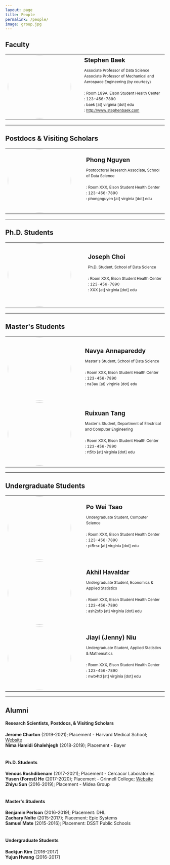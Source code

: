 ```yaml
---
layout: page
title: People
permalink: /people/
image: group.jpg
---
```


## Faculty
<table>
<tr>
<td>
<img src="{{site.baseurl}}/images/members/baek.jpg" width="200px" height="200px" style="min-width:150px; border-radius: 50%;">
</td>
<td>
 &nbsp; &nbsp; &nbsp; 
</td>
<td>
<big><strong>Stephen Baek</strong></big> <br/>
<p style="font-size: 12px;
      line-height: 18px;">
Associate Professor of Data Science<br/>
Associate Professor of Mechanical and Aerospace Engineering (by courtesy)<br/>
<br/>
<i class="ion ion-md-pin"></i>: Room 189A, Elson Student Health Center<br/>
<i class="ion ion-md-call"></i>: 123-456-7890<br/>
<i class="ion ion-ios-mail"></i>: baek [at] virginia [dot] edu<br/>
<i class="ion ion-ios-home"></i>: <a href="http://www.stephenbaek.com" target="_blank">http://www.stephenbaek.com</a><br/>
</p>
<a href="" target="_blank"><i class="ion ion-logo-twitter"></i></a>
<a href="" target="_blank"><i class="ion ion-logo-facebook"></i></a>
<a href="" target="_blank"><i class="ion ion-logo-linkedin"></i></a>
<a href="" target="_blank"><i class="ion ion-logo-github"></i></a>
</td>
</tr>
</table>

***

## Postdocs & Visiting Scholars
<table>
<tr>
<td>
<img src="{{site.baseurl}}/images/members/nguyen.jpg" width="200px" height="200px" style="min-width:150px; border-radius: 50%;">
</td>
<td>
 &nbsp; &nbsp; &nbsp; 
</td>
<td>
<big><strong>Phong Nguyen</strong></big> <br/>
<p style="font-size: 12px;
      line-height: 18px;">
Postdoctoral Research Associate, School of Data Science<br/>
<br/>
<i class="ion ion-md-pin"></i>: Room XXX, Elson Student Health Center<br/>
<i class="ion ion-md-call"></i>: 123-456-7890<br/>
<i class="ion ion-ios-mail"></i>: phongnguyen [at] virginia [dot] edu<br/>
</p>
<a href="" target="_blank"><i class="ion ion-logo-twitter"></i></a>
<a href="" target="_blank"><i class="ion ion-logo-facebook"></i></a>
<a href="" target="_blank"><i class="ion ion-logo-linkedin"></i></a>
<a href="" target="_blank"><i class="ion ion-logo-github"></i></a>
</td>
</tr>
</table>

***

## Ph.D. Students
<table>
<tr>
<td>
<img src="{{site.baseurl}}/images/members/unknown.jpg" width="200px" height="200px" style="min-width:150px; border-radius: 50%;">
</td>
<td>
 &nbsp; &nbsp; &nbsp; 
</td>
<td>
<big><strong>Joseph Choi</strong></big> <br/>
<p style="font-size: 12px;
      line-height: 18px;">
Ph.D. Student, School of Data Science<br/>
<br/>
<i class="ion ion-md-pin"></i>: Room XXX, Elson Student Health Center<br/>
<i class="ion ion-md-call"></i>: 123-456-7890<br/>
<i class="ion ion-ios-mail"></i>: XXX [at] virginia [dot] edu<br/>

</p>
<a href="" target="_blank"><i class="ion ion-logo-twitter"></i></a>
<a href="" target="_blank"><i class="ion ion-logo-facebook"></i></a>
<a href="" target="_blank"><i class="ion ion-logo-linkedin"></i></a>
<a href="" target="_blank"><i class="ion ion-logo-github"></i></a>
</td>
</tr>
</table>

***

## Master's Students
<table>
<tr>
<td>
<img src="{{site.baseurl}}/images/members/unknown.jpg" width="200px" height="200px" style="min-width:150px; border-radius: 50%;">
</td>
<td>
 &nbsp; &nbsp; &nbsp; 
</td>
<td>
<big><strong>Navya Annapareddy</strong></big> <br/>
<p style="font-size: 12px;
      line-height: 18px;">
Master's Student, School of Data Science<br/>
<br/>
<i class="ion ion-md-pin"></i>: Room XXX, Elson Student Health Center<br/>
<i class="ion ion-md-call"></i>: 123-456-7890<br/>
<i class="ion ion-ios-mail"></i>: na3au [at] virginia [dot] edu<br/>
</p>
<a href="" target="_blank"><i class="ion ion-logo-twitter"></i></a>
<a href="" target="_blank"><i class="ion ion-logo-facebook"></i></a>
<a href="" target="_blank"><i class="ion ion-logo-linkedin"></i></a>
<a href="" target="_blank"><i class="ion ion-logo-github"></i></a>
</td>
</tr>
<tr>
<td>
<img src="{{site.baseurl}}/images/members/unknown.jpg" width="200px" height="200px" style="min-width:150px; border-radius: 50%;">
</td>
<td>
 &nbsp; &nbsp; &nbsp; 
</td>
<td>
<big><strong>Ruixuan Tang</strong></big> <br/>
<p style="font-size: 12px;
      line-height: 18px;">
Master's Student, Department of Electrical and Computer Engineering<br/>
<br/>
<i class="ion ion-md-pin"></i>: Room XXX, Elson Student Health Center<br/>
<i class="ion ion-md-call"></i>: 123-456-7890<br/>
<i class="ion ion-ios-mail"></i>: rt5tb [at] virginia [dot] edu<br/>
</p>
<a href="" target="_blank"><i class="ion ion-logo-twitter"></i></a>
<a href="" target="_blank"><i class="ion ion-logo-facebook"></i></a>
<a href="" target="_blank"><i class="ion ion-logo-linkedin"></i></a>
<a href="" target="_blank"><i class="ion ion-logo-github"></i></a>
</td>
</tr>
</table>


***

## Undergraduate Students
<table>
<tr>
<td>
<img src="{{site.baseurl}}/images/members/unknown.jpg" width="200px" height="200px" style="min-width:150px; border-radius: 50%;">
</td>
<td>
 &nbsp; &nbsp; &nbsp; 
</td>
<td>
<big><strong>Po Wei Tsao</strong></big> <br/>
<p style="font-size: 12px;
      line-height: 18px;">
Undergraduate Student, Computer Science<br/>
<br/>
<i class="ion ion-md-pin"></i>: Room XXX, Elson Student Health Center<br/>
<i class="ion ion-md-call"></i>: 123-456-7890<br/>
<i class="ion ion-ios-mail"></i>: pt5rsx [at] virginia [dot] edu<br/>
</p>
<a href="" target="_blank"><i class="ion ion-logo-twitter"></i></a>
<a href="" target="_blank"><i class="ion ion-logo-facebook"></i></a>
<a href="" target="_blank"><i class="ion ion-logo-linkedin"></i></a>
<a href="" target="_blank"><i class="ion ion-logo-github"></i></a>
</td>
</tr>
<tr>
<td>
<img src="{{site.baseurl}}/images/members/unknown.jpg" width="200px" height="200px" style="min-width:150px; border-radius: 50%;">
</td>
<td>
 &nbsp; &nbsp; &nbsp; 
</td>
<td>
<big><strong>Akhil Havaldar</strong></big> <br/>
<p style="font-size: 12px;
      line-height: 18px;">
Undergraduate Student, Economics & Applied Statistics<br/>
<br/>
<i class="ion ion-md-pin"></i>: Room XXX, Elson Student Health Center<br/>
<i class="ion ion-md-call"></i>: 123-456-7890<br/>
<i class="ion ion-ios-mail"></i>: ash2sfp [at] virginia [dot] edu<br/>
</p>
<a href="" target="_blank"><i class="ion ion-logo-twitter"></i></a>
<a href="" target="_blank"><i class="ion ion-logo-facebook"></i></a>
<a href="" target="_blank"><i class="ion ion-logo-linkedin"></i></a>
<a href="" target="_blank"><i class="ion ion-logo-github"></i></a>
</td>
</tr>
<tr>
<td>
<img src="{{site.baseurl}}/images/members/unknown.jpg" width="200px" height="200px" style="min-width:150px; border-radius: 50%;">
</td>
<td>
 &nbsp; &nbsp; &nbsp; 
</td>
<td>
<big><strong>Jiayi (Jenny) Niu</strong></big> <br/>
<p style="font-size: 12px;
      line-height: 18px;">
Undergraduate Student, Applied Statistics & Mathematics<br/>
<br/>
<i class="ion ion-md-pin"></i>: Room XXX, Elson Student Health Center<br/>
<i class="ion ion-md-call"></i>: 123-456-7890<br/>
<i class="ion ion-ios-mail"></i>: nwb4td [at] virginia [dot] edu<br/>
</p>
<a href="" target="_blank"><i class="ion ion-logo-twitter"></i></a>
<a href="" target="_blank"><i class="ion ion-logo-facebook"></i></a>
<a href="" target="_blank"><i class="ion ion-logo-linkedin"></i></a>
<a href="" target="_blank"><i class="ion ion-logo-github"></i></a>
</td>
</tr>
</table>


***
<!-- ## Alumni (University of Virginia)
#### Research Scientists, Postdocs, & Visiting Scholars

#### Ph.D. Students

#### Master's Students

#### Undergraduate Students -->


## Alumni <!--(University of Iowa)-->
#### Research Scientists, Postdocs, & Visiting Scholars
<strong>Jerome Charton</strong> (2019-2021); Placement - Harvard Medical School; <a href="http://www.lab327.net/perso/charton/" target="_blank">Website</a><br/>
<strong>Nima Hamidi Ghalehjegh</strong> (2018-2019); Placement - Bayer<br/>
<br/>

#### Ph.D. Students
<strong>Venous Roshdibenam</strong> (2017-2021); Placement - Cercacor Laboratories<br/>
<strong>Yusen (Forest) He</strong> (2017-2020); Placement - Grinnell College; <a href="https://www.grinnell.edu/user/heyusen" target="_blank">Website</a><br/>
<strong>Zhiyu Sun</strong> (2016-2019); Placement - Midea Group<br/>
<br/>

#### Master's Students
<strong>Benjamin Perlson</strong> (2016-2019); Placement: DHL<br/>
<strong>Zachary Nolte</strong> (2015-2017); Placement: Epic Systems<br/>
<strong>Samuel Mate</strong> (2015-2016); Placement: DSST Public Schools<br/>
<br/>

#### Undergraduate Students
<strong>Baekjun Kim</strong> (2016-2017)<br/>
<strong>Yujun Hwang</strong> (2016-2017)<br/>
